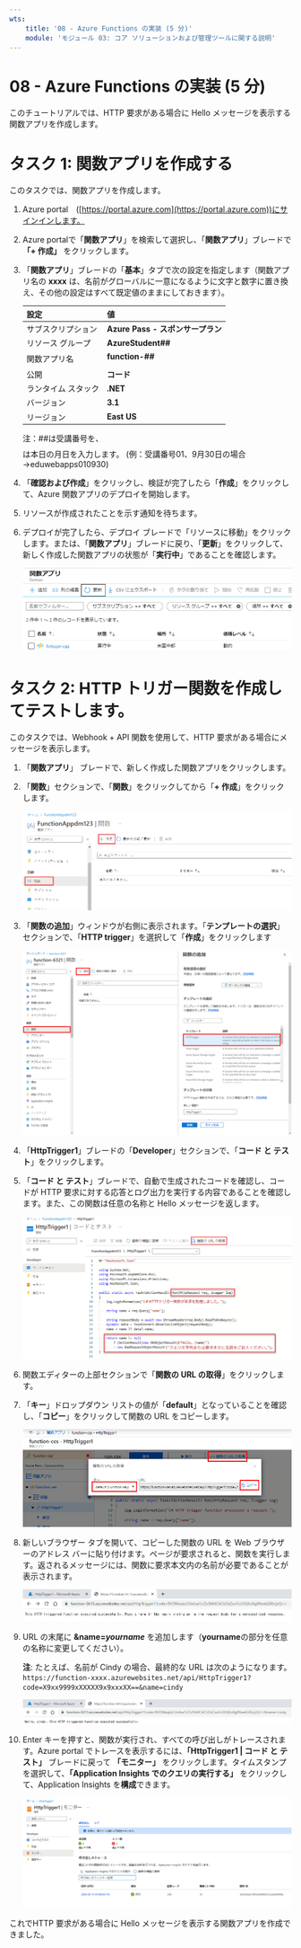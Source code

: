 ```yaml
---
wts:
    title: '08 - Azure Functions の実装 (5 分)'
    module: 'モジュール 03: コア ソリューションおよび管理ツールに関する説明'
---
```

# 08 - Azure Functions の実装 (5 分)

このチュートリアルでは、HTTP 要求がある場合に Hello メッセージを表示する関数アプリを作成します。 

# タスク 1: 関数アプリを作成する 

このタスクでは、関数アプリを作成します。

1. Azure portal　([https://portal.azure.com](https://portal.azure.com))にサインインします。

2. Azure portalで「**関数アプリ**」を検索して選択し、「**関数アプリ**」ブレードで **「+ 作成」** をクリックします。

3. 「**関数アプリ**」ブレードの「**基本**」タブで次の設定を指定します（関数アプリ名の **xxxx** は、名前がグローバルに一意になるように文字と数字に置き換え、その他の設定はすべて既定値のままにしておきます）。

    | 設定 | 値 |
    | -- | --|
    | サブスクリプション | **Azure Pass - スポンサープラン** |
    | リソース グループ | **AzureStudent##** |
    | 関数アプリ名 | **function-##$$$$** |
    | 公開 | **コード** |
    | ランタイム スタック | **.NET** |
    | バージョン | **3.1** |
    | リージョン | **East US** |

    注：##は受講番号を、$$$$は本日の月日を入力します。 (例：受講番号01、9月30日の場合→eduwebapps010930)

    

4. 「**確認および作成**」をクリックし、検証が完了したら「**作成**」をクリックして、Azure 関数アプリのデプロイを開始します。

5. リソースが作成されたことを示す通知を待ちます。

6. デプロイが完了したら、デプロイ ブレードで「リソースに移動」をクリックします。または、「**関数アプリ**」ブレードに戻り、「**更新**」をクリックして、新しく作成した関数アプリの状態が「**実行中**」であることを確認します。 

    ![新しい関数アプリを使用した「関数アプリ」ページのスクリーンショット。](./images/0701.png)

# タスク 2: HTTP トリガー関数を作成してテストします。

このタスクでは、Webhook + API 関数を使用して、HTTP 要求がある場合にメッセージを表示します。 

1. 「**関数アプリ**」 ブレードで、新しく作成した関数アプリをクリックします。 

2. 「**関数**」セクションで、「**関数**」をクリックしてから「**+ 作成**」をクリックします。

    ![Azure Portal 内のドット ネットの「はじめに」ペインの Azure Functions の開発環境の選択手順のスクリーンショット。新しいポータル内関数を作成するための表示要素が強調表示されます。強調表示される要素は、関数アプリの展開、新しい関数の追加、ポータル内、そして続行ボタンです。](./images/0702.png)

3. 「**関数の追加**」ウィンドウが右側に表示されます。「**テンプレートの選択**」セクションで、「**HTTP trigger**」を選択して「**作成**」をクリックします 

    ![Azure Portal 内のドット ネットの [はじめに] ペインの Azure Functions で関数を作成する手順のスクリーンショット。Azure Functions に新しい webhook を追加するために使用する表示要素を示す HTTP トリガー カードが強調表示されます。](./images/0702a.png)

4. 「**HttpTrigger1**」ブレードの「**Developer**」セクションで、「**コード と テスト**」をクリックします。 

5. 「**コード と テスト**」ブレードで、自動で生成されたコードを確認し、コードが HTTP 要求に対する応答とログ出力を実行する内容であることを確認します。また、この関数は任意の名称と Hello メッセージを返します。 

    ![関数コードのスクリーンショット。Hello メッセージが強調表示されます。](./images/0704.png)

6. 関数エディターの上部セクションで「**関数の URL の取得**」をクリックします。 

7. 「**キー**」ドロップダウン リストの値が「**default**」となっていることを確認し、「**コピー**」をクリックして関数の URL をコピーします。 

    ![Azure ポータルの関数エディター内の関数 URL 取得ペインのスクリーンショット。「関数の URL の取得」ボタン、「キー」を設定するドロップダウン リスト、URL の「コピー」ボタンの表示要素が強調表示され、関数エディターから関数の URL を取得してコピーする方法が示されます。](./images/0705.png)

8. 新しいブラウザー タブを開いて、コピーした関数の URL を Web ブラウザーのアドレス バーに貼り付けます。ページが要求されると、関数を実行します。返されるメッセージには、関数に要求本文内の名前が必要であることが表示されます。

    ![名前の提供を求めるメッセージのスクリーンショット。](./images/0706.png)

9. URL の末尾に **&name=*yourname*** を追加します（**yourname**の部分を任意の名称に変更してください）。

    **注**: たとえば、名前が Cindy の場合、最終的な URL は次のようになります。 `https://function-xxxx.azurewebsites.net/api/HttpTrigger1?code=X9xx9999xXXXXX9x9xxxXX==&name=cindy`

    ![強調表示された関数 URL のスクリーンショットと、Web ブラウザーのアドレス バーに追加されたユーザー名の例。メイン ブラウザー ウィンドウ内に関数の出力を示す Hello メッセージとユーザー名も強調表示されます。](./images/0707.png)

10. Enter キーを押すと、関数が実行され、すべての呼び出しがトレースされます。Azure portal でトレースを表示するには、**「HttpTrigger1 | コード と テスト」** ブレードに戻って **「モニター」** をクリックします。タイムスタンプを選択して、**「Application Insights でのクエリの実行する」** をクリックして、Application Insights を**構成**できます。

    ![Azure Portal の関数エディター内で関数を実行した結果のトレース情報ログのスクリーンショット。](./images/0709.png) 

これでHTTP 要求がある場合に Hello メッセージを表示する関数アプリを作成できました。 
